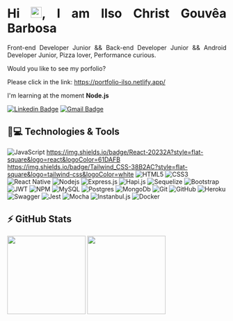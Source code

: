 
<h1 align = "justify"> Hi <img src="https://media.giphy.com/media/hvRJCLFzcasrR4ia7z/giphy.gif" width="25px">, I am Ilso Christ Gouvêa Barbosa</h1>
<p align = "justify">Front-end Developer Junior && Back-end Developer Junior && Android Developer Junior, Pizza lover, Performance curious.</p>


Would you like to see my porfolio?

Please click in the link: https://portfolio-ilso.netlify.app/


I'm learning at the moment **Node.js**

[![Linkedin Badge](https://img.shields.io/badge/-ilsochristgouvêabarbosa-blue?style=flat-square&logo=Linkedin&logoColor=white&link=https://www.linkedin.com/in/ilsochristgouvêabarbosa/)](https://www.linkedin.com/in/ilsochristgouvêabarbosa/)
[![Gmail Badge](https://img.shields.io/badge/-ilsocgb@gmail.com-c14438?style=flat-square&logo=Gmail&logoColor=white&link=mailto:ilsocgb@gmail.com)](mailto:ilsocgb@gmail.com)

## 🚀💻 Technologies & Tools

![JavaScript](https://img.shields.io/badge/-JavaScript-black?style=flat-square&logo=javascript)
https://img.shields.io/badge/React-20232A?style=flat-square&logo=react&logoColor=61DAFB
https://img.shields.io/badge/Tailwind_CSS-38B2AC?style=flat-square&logo=tailwind-css&logoColor=white
![HTML5](https://img.shields.io/badge/-HTML5-E34F26?style=flat-square&logo=html5&logoColor=white)
![CSS3](https://img.shields.io/badge/-CSS3-1572B6?style=flat-square&logo=css3)
![React Native](https://img.shields.io/badge/react_native-%2320232a.svg?style=flat-square&logo=react&logoColor=%2361DAFB)
![Nodejs](https://img.shields.io/badge/-Nodejs-black?style=flat-square&logo=Node.js)
![Express.js](https://img.shields.io/badge/Express.js-404D59?style=flat-square)
![Hapi.js](https://img.shields.io/badge/-Hapi.js-black?style=flat-square&logo=hapijs)
![Sequelize](https://img.shields.io/badge/Sequelize-52B0E7?style=flat-square&logo=Sequelize&logoColor=white)
![Bootstrap](https://img.shields.io/badge/-Bootstrap-563D7C?style=flat-square&logo=bootstrap)
![JWT](https://img.shields.io/badge/JWT-black?style=flat-square&logo=JSON%20web%20tokens)
![NPM](https://img.shields.io/badge/NPM-%23000000.svg?style=flat-square&logo=npm&logoColor=white)
![MySQL](https://img.shields.io/badge/mysql-%2300f.svg?style=flat-square&logo=mysql&logoColor=white)
![Postgres](https://img.shields.io/badge/postgres-%23316192.svg?style=flat-square&logo=postgresql&logoColor=white)
![MongoDb](https://img.shields.io/badge/MongoDB-4EA94B?style=flat-square&logo=mongodb&logoColor=white)
![Git](https://img.shields.io/badge/-Git-black?style=flat-square&logo=git)
![GitHub](https://img.shields.io/badge/-GitHub-181717?style=flat-square&logo=github)
![Heroku](https://img.shields.io/badge/heroku-%23430098.svg?style=flat-square&logo=heroku&logoColor=white)
![Swagger](https://img.shields.io/badge/-Swagger-%23Clojure?style=flat-square&logo=swagger&logoColor=white)
![Jest](https://img.shields.io/badge/Jest-C21325?style=flat-square&logo=jest&logoColor=white)
![Mocha](https://img.shields.io/badge/-mocha-%238D6748?style=flat-square&logo=mocha&logoColor=white)
![Instanbul.js](https://img.shields.io/badge/-Instanbul.js-yellow?style=flat-square&logo=instanbuljs)
![Docker](https://img.shields.io/badge/-docker-blue?style=flat-square&logo=docker)


## ⚡ GitHub Stats

<img height="180em" src="https://github-readme-stats.vercel.app/api?username=ilsochrist&show_icons=true&theme=dracula&include_all_commits=true&count_private=true"/>
<img height="180em" src="https://github-readme-stats.vercel.app/api/top-langs/?username=ilsochrist&layout=compact&langs_count=7&theme=dracula"/>
